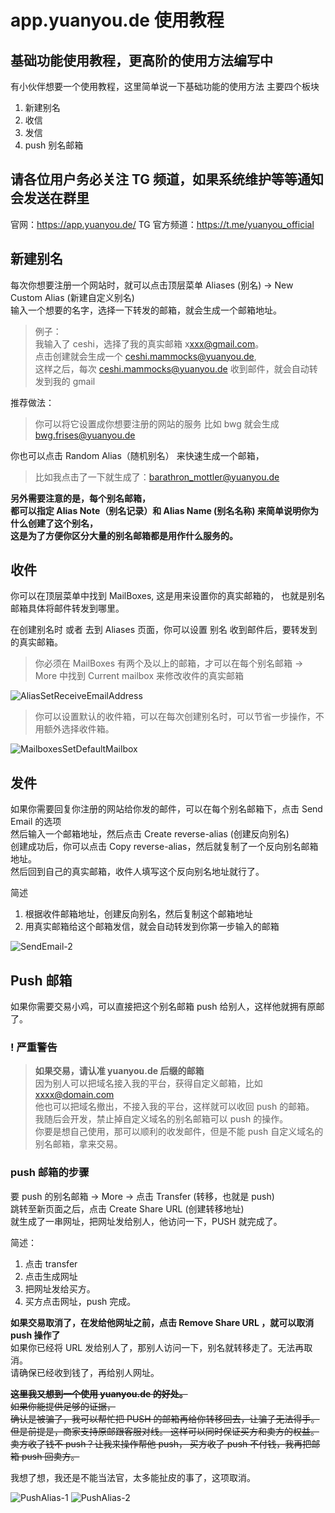 # app.yuanyou.de 使用教程

## 基础功能使用教程，更高阶的使用方法编写中

有小伙伴想要一个使用教程，这里简单说一下基础功能的使用方法
主要四个板块

1. 新建别名
2. 收信
3. 发信
4. push 别名邮箱

## 请各位用户务必关注 TG 频道，如果系统维护等等通知会发送在群里

官网：<https://app.yuanyou.de/>
TG 官方频道：<https://t.me/yuanyou_official>

## 新建别名

每次你想要注册一个网站时，就可以点击顶层菜单 Aliases (别名) -> New Custom Alias (新建自定义别名)  
输入一个想要的名字，选择一下转发的邮箱，就会生成一个邮箱地址。

> 例子：  
> 我输入了 ceshi，选择了我的真实邮箱 x<xxx@gmail.com>。  
> 点击创建就会生成一个 <ceshi.mammocks@yuanyou.de>,  
> 这样之后，每次 <ceshi.mammocks@yuanyou.de> 收到邮件，就会自动转发到我的 gmail

推荐做法：  
> 你可以将它设置成你想要注册的网站的服务 比如 bwg 就会生成 <bwg.frises@yuanyou.de>

你也可以点击 Random Alias（随机别名） 来快速生成一个邮箱，

> 比如我点击了一下就生成了：<barathron_mottler@yuanyou.de>

**另外需要注意的是，每个别名邮箱，**  
**都可以指定 Alias Note（别名记录）和 Alias Name (别名名称) 来简单说明你为什么创建了这个别名，**  
**这是为了方便你区分大量的别名邮箱都是用作什么服务的。**

## 收件

你可以在顶层菜单中找到 MailBoxes, 这是用来设置你的真实邮箱的，
也就是别名邮箱具体将邮件转发到哪里。

在创建别名时 或者 去到 Aliases 页面，你可以设置 别名 收到邮件后，要转发到的真实邮箱。

> 你必须在 MailBoxes 有两个及以上的邮箱，才可以在每个别名邮箱 -> More 中找到 Current mailbox 来修改收件的真实邮箱

![AliasSetReceiveEmailAddress](static/images/AliasSetReceiveEmailAddress.png)

> 你可以设置默认的收件箱，可以在每次创建别名时，可以节省一步操作，不用额外选择收件箱。

![MailboxesSetDefaultMailbox](static/images/MailboxesSetDefaultMailbox.png)

## 发件

如果你需要回复你注册的网站给你发的邮件，可以在每个别名邮箱下，点击 Send Email 的选项  
然后输入一个邮箱地址，然后点击 Create reverse-alias (创建反向别名)  
创建成功后，你可以点击 Copy reverse-alias，然后就复制了一个反向别名邮箱地址。  
然后回到自己的真实邮箱，收件人填写这个反向别名地址就行了。

简述

1. 根据收件邮箱地址，创建反向别名，然后复制这个邮箱地址
2. 用真实邮箱给这个邮箱发信，就会自动转发到你第一步输入的邮箱

![SendEmail-2](static/images/SendEmail-2.png)

## Push 邮箱

如果你需要交易小鸡，可以直接把这个别名邮箱 push 给别人，这样他就拥有原邮了。

### ! 严重警告

> **如果交易，请认准 yuanyou.de 后缀的邮箱**  
> 因为别人可以把域名接入我的平台，获得自定义邮箱，比如 <xxxx@domain.com>  
> 他也可以把域名撤出，不接入我的平台，这样就可以收回 push 的邮箱。  
> 我随后会开发，禁止掉自定义域名的别名邮箱可以 push 的操作。  
> 你要是想自己使用，那可以顺利的收发邮件，但是不能 push 自定义域名的别名邮箱，拿来交易。

### push 邮箱的步骤

要 push 的别名邮箱 -> More -> 点击 Transfer (转移，也就是 push)  
跳转至新页面之后，点击 Create Share URL (创建转移地址)  
就生成了一串网址，把网址发给别人，他访问一下，PUSH 就完成了。

简述：

1. 点击 transfer
2. 点击生成网址
3. 把网址发给买方。
4. 买方点击网址，push 完成。

**如果交易取消了，在发给他网址之前，点击 Remove Share URL ，就可以取消 push 操作了**  
如果你已经将 URL 发给别人了，那别人访问一下，别名就转移走了。无法再取消。  
请确保已经收到钱了，再给别人网址。

~~**这里我又想到一个使用 yuanyou.de 的好处。**  
如果你能提供足够的证据，  
确认是被骗了，我可以帮忙把 PUSH 的邮箱再给你转移回去，让骗子无法得手。
但是前提是，商家支持原邮跟客服对线。
这样可以同时保证买方和卖方的权益。
卖方收了钱不 push？让我来操作帮他 push，
买方收了 push 不付钱，我再把邮箱 push 回卖方。~~

我想了想，我还是不能当法官，太多能扯皮的事了，这项取消。

![PushAlias-1](static/images/PushAlias-1.png)
![PushAlias-2](static/images/PushAlias-2.png)
